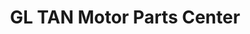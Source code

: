 ---
title: "GL TAN Motor Parts Center"
url: /davao-city/gl-tan-motor-parts-center/
shop: car parts
---